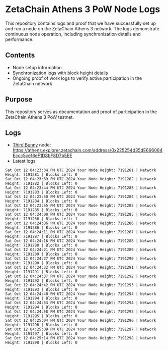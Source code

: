 # ZetaChain Athens 3 PoW Node Logs
This repository contains logs and proof that we have successfully set up and run a node on the ZetaChain Athens 3 network. The logs demonstrate continuous node operation, including synchronization details and performance.

## Contents
- Node setup information
- Synchronization logs with block height details
- Ongoing proof of work logs to verify active participation in the ZetaChain network

## Purpose
This repository serves as documentation and proof of participation in the ZetaChain Athens 3 PoW testnet.

## Logs

- [Third Bunny](https://thirdbunny.xyz/) node: https://athens.explorer.zetachain.com/address/0x225254d35dE666064Eccc5ce16eF1D8bF8D7b5EE
- Latest logs:
```
Sat Oct 12 04:23:34 PM UTC 2024 Your Node Height: 7191281 | Network Height: 7191281 | Blocks Left: 0
Sat Oct 12 04:23:39 PM UTC 2024 Your Node Height: 7191282 | Network Height: 7191282 | Blocks Left: 0
Sat Oct 12 04:23:44 PM UTC 2024 Your Node Height: 7191283 | Network Height: 7191283 | Blocks Left: 0
Sat Oct 12 04:23:50 PM UTC 2024 Your Node Height: 7191284 | Network Height: 7191284 | Blocks Left: 0
Sat Oct 12 04:23:55 PM UTC 2024 Your Node Height: 7191285 | Network Height: 7191285 | Blocks Left: 0
Sat Oct 12 04:24:00 PM UTC 2024 Your Node Height: 7191285 | Network Height: 7191286 | Blocks Left: 1
Sat Oct 12 04:24:06 PM UTC 2024 Your Node Height: 7191286 | Network Height: 7191286 | Blocks Left: 0
Sat Oct 12 04:24:11 PM UTC 2024 Your Node Height: 7191287 | Network Height: 7191287 | Blocks Left: 0
Sat Oct 12 04:24:16 PM UTC 2024 Your Node Height: 7191288 | Network Height: 7191288 | Blocks Left: 0
Sat Oct 12 04:24:21 PM UTC 2024 Your Node Height: 7191289 | Network Height: 7191289 | Blocks Left: 0
Sat Oct 12 04:24:27 PM UTC 2024 Your Node Height: 7191290 | Network Height: 7191290 | Blocks Left: 0
Sat Oct 12 04:24:32 PM UTC 2024 Your Node Height: 7191291 | Network Height: 7191291 | Blocks Left: 0
Sat Oct 12 04:24:37 PM UTC 2024 Your Node Height: 7191292 | Network Height: 7191292 | Blocks Left: 0
Sat Oct 12 04:24:42 PM UTC 2024 Your Node Height: 7191293 | Network Height: 7191293 | Blocks Left: 0
Sat Oct 12 04:24:48 PM UTC 2024 Your Node Height: 7191294 | Network Height: 7191294 | Blocks Left: 0
Sat Oct 12 04:24:53 PM UTC 2024 Your Node Height: 7191294 | Network Height: 7191294 | Blocks Left: 0
Sat Oct 12 04:24:58 PM UTC 2024 Your Node Height: 7191295 | Network Height: 7191295 | Blocks Left: 0
Sat Oct 12 04:25:04 PM UTC 2024 Your Node Height: 7191296 | Network Height: 7191296 | Blocks Left: 0
Sat Oct 12 04:25:09 PM UTC 2024 Your Node Height: 7191297 | Network Height: 7191297 | Blocks Left: 0
Sat Oct 12 04:25:14 PM UTC 2024 Your Node Height: 7191298 | Network Height: 7191298 | Blocks Left: 0
```
